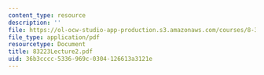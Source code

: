 ```yaml
---
content_type: resource
description: ''
file: https://ol-ocw-studio-app-production.s3.amazonaws.com/courses/8-322-quantum-theory-ii-spring-2003/36b3cccc5336969c0304126613a3121e_83223Lecture2.pdf
file_type: application/pdf
resourcetype: Document
title: 83223Lecture2.pdf
uid: 36b3cccc-5336-969c-0304-126613a3121e
---
```

